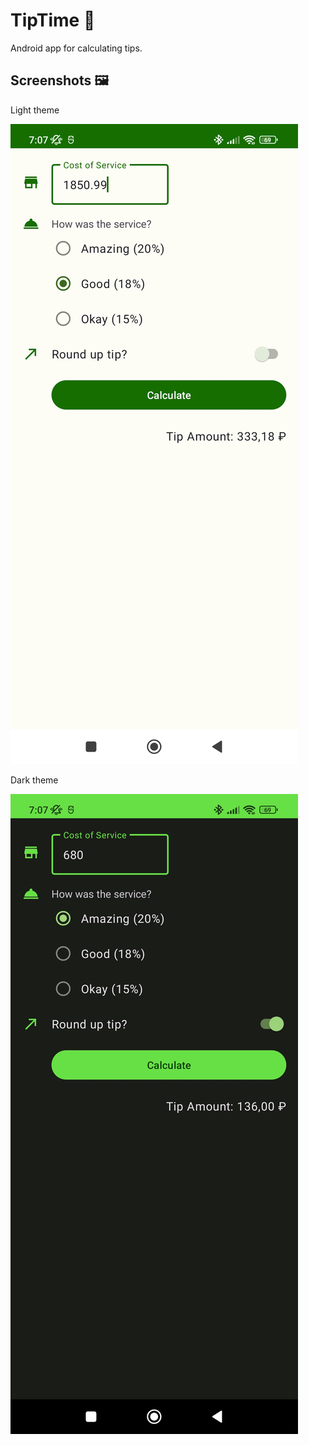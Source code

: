 # TipTime :money_with_wings:
Android app for calculating tips. 

## Screenshots 🖼️

Light theme

![alt text](LightTip.jpg "LightTip")

Dark theme

![alt text](DarkTip.jpg "DarkTip")

